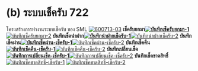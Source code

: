 # (b)    ระบบเช็ครับ  722

โครงสร้างการทำงานระบบเช็ครับ ของ SML [![600713-03](/images/600713-03.jpg)](/images/600713-03.jpg)
**เช็ครับยกมา[![บันทึกเช็ครับยกมา-1](/images/บันทึกเช็ครับยกมา-1.jpg)](/images/บันทึกเช็ครับยกมา-1.jpg)**[![บันทึกเช็ครับยกมา-2](/images/บันทึกเช็ครับยกมา-2.jpg)](/images/บันทึกเช็ครับยกมา-2.jpg)
**บันทึกเช็คนำฝาก[![บันทึกนำฝากเช็ครับ-1](/images/บันทึกนำฝากเช็ครับ-1.jpg)](/images/บันทึกนำฝากเช็ครับ-1.jpg)**[![บันทึกนำฝากเช็ครับ-2](/images/บันทึกนำฝากเช็ครับ-2.jpg)](/images/บันทึกนำฝากเช็ครับ-2.jpg)
**บันทึกเช็คผ่าน[![บันทึกเช็คผ่าน-เช็ครับ-1](/images/บันทึกเช็คผ่าน-เช็ครับ-1.jpg)](/images/บันทึกเช็คผ่าน-เช็ครับ-1.jpg)**[![บันทึกเช็คผ่าน-เช็ครับ-2](/images/บันทึกเช็คผ่าน-เช็ครับ-2.jpg)](/images/บันทึกเช็คผ่าน-เช็ครับ-2.jpg)
**บันทึกเช็คคืน[![บันทึกเช็คคืน-เช็ครับ-1](/images/บันทึกเช็คคืน-เช็ครับ-1.jpg)](/images/บันทึกเช็คคืน-เช็ครับ-1.jpg)**[![บันทึกเช็คคืน-เช็ครับ-2](/images/บันทึกเช็คคืน-เช็ครับ-2.jpg)](/images/บันทึกเช็คคืน-เช็ครับ-2.jpg)
**บันทึกเปลี่ยนเช็ค[![บันทึกการเปลี่ยนเช็ค-เช็ครับ-1](/images/บันทึกการเปลี่ยนเช็ค-เช็ครับ-1.jpg)](/images/บันทึกการเปลี่ยนเช็ค-เช็ครับ-1.jpg)**[![บันทึกการเปลี่ยนเช็ค-เช็ครับ-2](/images/บันทึกการเปลี่ยนเช็ค-เช็ครับ-2.jpg)](/images/บันทึกการเปลี่ยนเช็ค-เช็ครับ-2.jpg)
**บันทึกเช็คขาดสิทธิ์**[![บันทึกเช็คขาดสิทธิ์-เช็ครับ-1](/images/บันทึกเช็คขาดสิทธิ์-เช็ครับ-1.jpg)](/images/บันทึกเช็คขาดสิทธิ์-เช็ครับ-1.jpg)
[![บันทึกเช็คขาดสิทธิ์-เช็ครับ-2](/images/บันทึกเช็คขาดสิทธิ์-เช็ครับ-2.jpg)](/images/บันทึกเช็คขาดสิทธิ์-เช็ครับ-2.jpg)  


